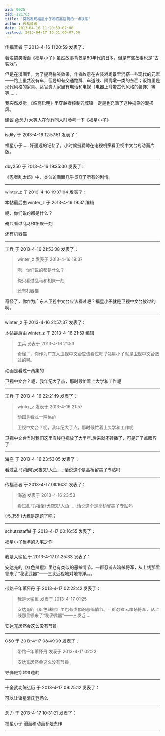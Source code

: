```yaml
---
aid: 9025
zid: 121762
title: '突然发现福星小子和临高启明的一点联系'
author: 传福音者
date: 2013-04-16 11:20:59+07:00
lastmod: 2013-04-17 10:31:00+07:00
---
```


传福音者 于 2013-4-16 11:20:59 发表了：

著名搞笑漫画《福星小子》虽然故事背景是80年代的日本，但是有些故事也是“古装戏”。

但是在漫画里，为了提高搞笑效果，作者故意在古装戏场景里混搭一些现代的元素——路上虽然没有车，但是却有交通路牌、车道线、隔离墩一类的东西；饭馆里是现代风格的家具、达官贵人家里有电话和电视（电器上附带古代风格的装饰）等等……

我突然发觉，《临高启明》里穿越者控制的城镇一定是也充满了这种搞笑的混搭风。

建议 @念力 大等人在创作同人时参考一下《福星小子》

---------

isdily 于 2013-4-16 12:57:51 发表了：

福星小子……好遥远的记忆了，小时候挺爱蹲在电视机旁看卫视中文台的动画片版。

---------

dby250 于 2013-4-16 19:35:00 发表了：

《忍者乱太郎》中，类似的画面几乎贯穿了所有的剧情。

---------

winter_z 于 2013-4-16 19:37:04 发表了：

本帖最后由 winter\_z 于 2013-4-16 19:37 编辑 

呃，你们说的都是什么？

俺只看过乱马和相聚一刻

还有机器猫

---------

工兵 于 2013-4-16 21:53:38 发表了：

> winter\_z 发表于 2013-4-16 19:37
> 
> 呃，你们说的都是什么？
> 
> 俺只看过乱马和相聚一刻
> 
> 还有机器猫



奇怪了，你作为广东人卫视中文台应该看过吧？福星小子就是卫视中文台放过的啊。

---------

winter_z 于 2013-4-16 21:57:37 发表了：

本帖最后由 winter\_z 于 2013-4-16 21:59 编辑 


> 
> 工兵 发表于 2013-4-16 21:53
> 
> 奇怪了，你作为广东人卫视中文台应该看过吧？福星小子就是卫视中文台放过的啊。



动画是看过一两集的

卫视中文台？呃，我年纪大了点，那时候忙着上大学和工作呢

---------

工兵 于 2013-4-16 22:21:19 发表了：

> winter\_z 发表于 2013-4-16 21:57
> 
> 动画是看过一两集的
> 
> 卫视中文台？呃，我年纪大了点，那时候忙着上大学和工作呢



卫视中文台当时我们这里有线电视放了大半年.后来就不转播了，可是开了点眼界了

---------

海盗 于 2013-4-16 23:53:05 发表了：

看过乱马\\相聚\\犬夜叉\\人鱼……话说这个是高桥留美子专贴吗

---------

传福音者 于 2013-4-17 00:16:31 发表了：

> 海盗 发表于 2013-4-16 23:53
> 
> 看过乱马\\相聚\\犬夜叉\\人鱼……话说这个是高桥留美子专贴吗



{:5\_155:}大概是跑题了吧？

---------

schutzstaffel 于 2013-4-17 00:16:55 发表了：

福星小子当年的入宅之作

---------

我是大鲨鱼 于 2013-4-17 01:25:33 发表了：

安达充的《虹色辣椒》里也有类似的恶搞情节。一群忍者去暗杀将军，从上线那里领来了“秘密武器”——三发近程地对地导弹。。。

---------

带路千年萧怀丹 于 2013-4-17 02:22:42 发表了：

> 我是大鲨鱼 发表于 2013-4-17 01:25
> 
> 安达充的《虹色辣椒》里也有类似的恶搞情节。一群忍者去暗杀将军，从上线那里领来了“秘密武器”——三发近 ...



安达充居然会这么没有节操

---------

OS0 于 2013-4-17 08:49:09 发表了：

> 带路千年萧怀丹 发表于 2013-4-17 02:22
> 
> 安达充居然会这么没有节操



导弹是穿越者造的

---------

十全武功陈弘历 于 2013-4-17 09:25:12 发表了：

可以让诸星清氏登场么

---------

念力 于 2013-4-17 10:31:21 发表了：

福星小子 漫画和动画都是杰作

---------

